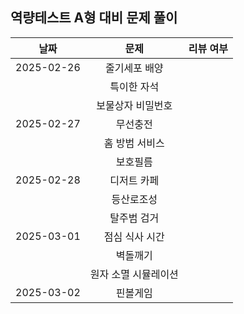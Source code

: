 ## 역량테스트 A형 대비 문제 풀이

|    날짜    |         문제         | 리뷰 여부 |
| :--------: | :------------------: | :-------: |
| 2025-02-26 |    줄기세포 배양     |           |
|            |     특이한 자석      |           |
|            |  보물상자 비밀번호   |           |
| 2025-02-27 |       무선충전       |           |
|            |    홈 방범 서비스    |           |
|            |       보호필름       |           |
| 2025-02-28 |     디저트 카페      |           |
|            |      등산로조성      |           |
|            |     탈주범 검거      |           |
| 2025-03-01 |    점심 식사 시간    |           |
|            |       벽돌깨기       |           |
|            | 원자 소멸 시뮬레이션 |           |
| 2025-03-02 |       핀볼게임       |           |
